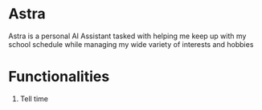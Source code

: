 # Astra

Astra is a personal AI Assistant tasked with helping me keep up with my school schedule while managing my wide variety of interests and hobbies

# Functionalities
1. Tell time
